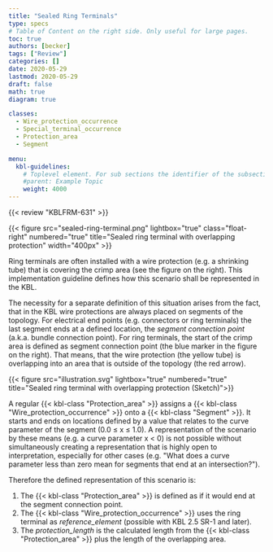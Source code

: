 ```yaml
---
title: "Sealed Ring Terminals"
type: specs
# Table of Content on the right side. Only useful for large pages.
toc: true
authors: [becker]
tags: ["Review"]
categories: []
date: 2020-05-29
lastmod: 2020-05-29
draft: false
math: true
diagram: true

classes:
  - Wire_protection_occurrence
  - Special_terminal_occurrence
  - Protection_area
  - Segment

menu:
  kbl-guidelines:
    # Toplevel element. For sub sections the identifier of the subsection
    #parent: Example Topic
    weight: 4000
---
```

{{< review "KBLFRM-631" >}}

{{< figure src="sealed-ring-terminal.png" lightbox="true" class="float-right" numbered="true" title="Sealed ring terminal with overlapping protection" width="400px" >}}

Ring terminals are often installed with a wire protection (e.g. a shrinking tube) that is covering the crimp area (see the figure on the right). This implementation guideline defines how this scenario shall be represented in the KBL.

The necessity for a separate definition of this situation arises from the fact, that in the KBL wire protections are always placed on segments of the topology. For electrical end points (e.g. connectors or ring terminals) the last segment ends at a defined location, the *segment connection point* (a.k.a. bundle connection point). For ring terminals, the start of the crimp area is defined as segment connection point (the blue marker in the figure on the right). That means, that the wire protection (the yellow tube) is overlapping into an area that is outside of the topology (the red arrow). 

{{< figure src="illustration.svg" lightbox="true" numbered="true" title="Sealed ring terminal with overlapping protection (Sketch)">}}

A regular {{< kbl-class "Protection_area" >}} assigns a {{< kbl-class "Wire_protection_occurrence" >}} onto a {{< kbl-class "Segment" >}}. It starts and ends on locations defined by a value that relates to the curve parameter of the segment (0.0 &le; x &le; 1.0). A representation of the scenario by these means (e.g. a curve parameter x &lt; 0) is not possible without simultaneously creating a representation that is highly open to interpretation, especially for other cases (e.g. "What does a curve parameter less than zero mean for segments that end at an intersection?").

Therefore the defined representation of this scenario is:

1. The {{< kbl-class "Protection_area" >}} is defined as if it would end at the segment connection point.
2. The {{< kbl-class "Wire_protection_occurrence" >}} uses the ring terminal as *reference_element* (possible with KBL 2.5 SR-1 and later).
3. The *protection_length* is the calculated length from the {{< kbl-class "Protection_area" >}} plus the length of the overlapping area.

